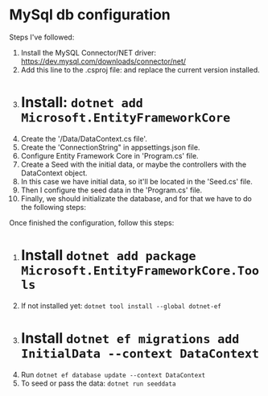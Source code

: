 # MySql db configuration

Steps I've followed:

1. Install the MySQL Connector/NET driver:
   https://dev.mysql.com/downloads/connector/net/
2. Add this line to the .csproj file:
   <PackageReference Include="MySql.Data" Version="x.x.x" />
   and replace the current version installed.
3. # Install: `dotnet add Microsoft.EntityFrameworkCore`
4. Create the '/Data/DataContext.cs file'.
5. Create the 'ConnectionString" in appsettings.json file.
6. Configure Entity Framework Core in 'Program.cs' file.
7. Create a Seed with the initial data, or maybe the controllers with the DataContext object.
8. In this case we have initial data, so it'll be located in the 'Seed.cs' file.
9. Then I configure the seed data in the 'Program.cs' file.
10. Finally, we should initializate the database, and for that we have to do the following steps:

Once finished the configuration, follow this steps:

1. # Install `dotnet add package Microsoft.EntityFrameworkCore.Tools`
2. If not installed yet: `dotnet tool install --global dotnet-ef`
3. # Install `dotnet ef migrations add InitialData --context DataContext`
4. Run `dotnet ef database update --context DataContext`
5. To seed or pass the data: `dotnet run seeddata`
